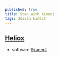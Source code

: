 ```yaml
---
published: true
title: Scan with kinect
tags: 3dscan kinect
---
```

## [Heliox](https://www.youtube.com/watch?v=h1uQq51JCtY)

- software [Skanect](http://skanect.occipital.com/)
